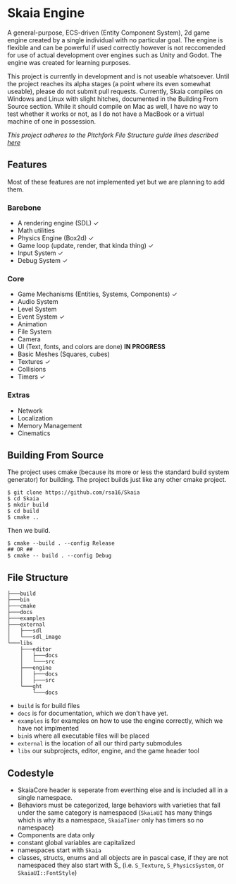 # Skaia Engine
A general-purpose, ECS-driven (Entity Component System), 2d game engine created by a single individual with no particular goal. The engine is flexible and can be powerful if used correctly however is not reccomended for use of actual development over engines such as Unity and Godot. The engine was created for learning purposes.

This project is currently in development and is not useable whatsoever. Until the project reaches its alpha stages (a point where its even somewhat useable), please do not submit pull requests. Currently, Skaia compiles on Windows and Linux with slight hitches, documented in the Building From Source section. While it should compile on Mac as well, I have no way to test whether it works or not, as I do not have a MacBook or a virtual machine of one in possession.

*This project adheres to the Pitchfork File Structure guide lines described [here](https://api.csswg.org/bikeshed/?force=1&url=https://raw.githubusercontent.com/vector-of-bool/pitchfork/develop/data/spec.bs)*

## Features
Most of these features are not implemented yet but we are planning to add them.
### Barebone
- A rendering engine (SDL) ✓
- Math utilities
- Physics Engine (Box2d) ✓
- Game loop (update, render, that kinda thing) ✓
- Input System ✓
- Debug System ✓

### Core
- Game Mechanisms (Entities, Systems, Components) ✓
- Audio System
- Level System
- Event System ✓
- Animation
- File System
- Camera
- UI (Text, fonts, and colors are done)  **IN PROGRESS**
- Basic Meshes (Squares, cubes)
- Textures ✓
- Collisions
- Timers ✓

### Extras
- Network
- Localization
- Memory Management
- Cinematics

## Building From Source
The project uses cmake (because its more or less the standard build system generator) for building. The project builds just like any other cmake project.
```
$ git clone https://github.com/rsa16/Skaia
$ cd Skaia
$ mkdir build
$ cd build
$ cmake ..
```
Then we build.
```
$ cmake --build . --config Release
## OR ##
$ cmake -- build . --config Debug
```


## File Structure
```
├───build
├───bin
├───cmake
├───docs
├───examples
├───external
│   ├───sdl
│   └───sdl_image
└───libs
    ├───editor
    │   ├───docs
    │   └───src
    ├───engine
    │   ├───docs
    │   ├───src
    └───ght
        └───docs
```
- `build` is for build files
- `docs` is for documentation, which we don't have yet.
- `examples` is for examples on how to use the engine correctly, which we have not implmented
- `bin`is where all executable files will be placed
- `external` is the location of all our third party submodules
- `libs` our subprojects, editor, engine, and the game header tool

## Codestyle

- SkaiaCore header is seperate from everthing else and is included all in a single namespace.
- Behaviors must be categorized, large behaviors with varieties that fall under the same category is namespaced (`SkaiaUI` has many things which is why its a namespace, `SkaiaTimer` only has timers so no namespace)
- Components are data only
- constant global variables are capitalized
- namespaces start with `Skaia`
- classes, structs, enums and all objects are in pascal case, if they are not namespaced they also start with S_ (i.e. `S_Texture`, `S_PhysicsSystem`, or `SkaiaUI::FontStyle`)
